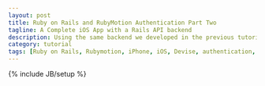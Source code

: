 ```yaml
---
layout: post
title: Ruby on Rails and RubyMotion Authentication Part Two
tagline: A Complete iOS App with a Rails API backend
description: Using the same backend we developed in the previous tutorials, I'll guide you through the coding of an iOS (iPhone) app using Rubymotion that will use the same JSON API as the Android app.
category: tutorial
tags: [Ruby on Rails, Rubymotion, iPhone, iOS, Devise, authentication, API]
---
```

{% include JB/setup %}